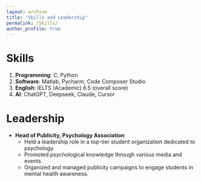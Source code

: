 ```yaml
---
layout: archive
title: "Skills and Leadership"
permalink: /Skills/
author_profile: true
---
```


Skills
======
 1. **Programming**: C, Python
 2. **Software**: Matlab, Pycharm, Code Composer Studio
 3. **English**: IELTS (Academic) 6.5 (overall score)
 4. **AI**: ChatGPT, Deepseek, Claude, Cursor

Leadership
======
* **Head of Publicity, Psychology Association**
  * Held a leadership role in a top-tier student organization dedicated to psychology.
  * Promoted psychological knowledge through various media and events.
  * Organized and managed publicity campaigns to engage students in mental health awareness.
